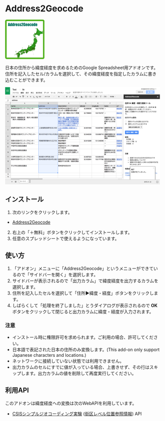 # Address2Geocode

![アイコン](image/icon_128x128.png)

日本の住所から緯度経度を求めるためのGoogle Spreadsheet用アドオンです。
住所を記入したセル/カラムを選択して、その緯度経度を指定したカラムに書き込むことができます。

![スクリーンショット](image/screenshot_1280x800.png)

## インストール

1. 次のリンクをクリックします。
 - [Address2Geocode](https://chrome.google.com/webstore/detail/address2geocode/nmaiahekllnmbebbkhliegobooddaloj?utm_source=permalink)
2. 右上の「＋無料」ボタンをクリックしてインストールします。
3. 任意のスプレッドシートで使えるようになっています。

## 使い方
1. 「アドオン」メニューに「Address2Geocode」というメニューができているので「サイドバーを開く」を選択します。
2. サイドバーが表示されるので「出力カラム」で緯度経度を出力するカラムを選択します。
3. 住所を記入したセルを選択して「住所▶緯度・経度」ボタンをクリックします。
4. しばらくして「処理を終了しました」とうダイアログが表示されるので **OK** ボタンをクリックして閉じると出力カラムに緯度・経度が入力されます。

### 注意
- インストール時に権限許可を求められます。ご利用の場合、許可してください。
- 日本語で表記された日本の住所のみ変換します。(This add-on only support Japanese characters and locations.)
- ネットワークに接続していない状態では利用できません。
- 出力カラムのセルにすでに値が入っている場合、上書きせず、その行はスキップします。出力カラムの値を削除して再度実行してください。

## 利用API
このアドオンは緯度経度への変換は次のWebAPIを利用しています。
- [CSISシンプルジオコーディング実験](http://newspat.csis.u-tokyo.ac.jp/geocode/modules/geocode/index.php?content_id=1) ([街区レベル位置参照情報](http://nlftp.mlit.go.jp/isj/)) API
